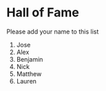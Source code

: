 # Hall of Fame
Please add your name to this list

1. Jose
2. Alex
3. Benjamin
4. Nick
5. Matthew
6. Lauren
